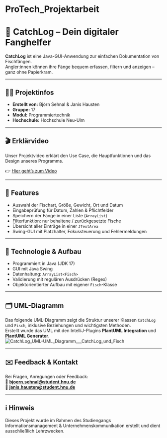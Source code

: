 # ProTech_Projektarbeit  
# 🎣 CatchLog – Dein digitaler Fanghelfer

**CatchLog** ist eine Java-GUI-Anwendung zur einfachen Dokumentation von Fischfängen.  
Angler:innen können ihre Fänge bequem erfassen, filtern und anzeigen – ganz ohne Papierkram.

---

## 🧑‍💻 Projektinfos
- **Erstellt von:** Björn Sehnal & Janis Hausten  
- **Gruppe:** 17  
- **Modul:** Programmiertechnik  
- **Hochschule:** Hochschule Neu-Ulm  

---

## 🎬 Erklärvideo

Unser Projektvideo erklärt den Use Case, die Hauptfunktionen und das Design unseres Programms.

👉 [Hier geht’s zum Video](https://youtu.be/tewsiCtHkpM)

---

## 🧰 Features
- Auswahl der Fischart, Größe, Gewicht, Ort und Datum
- Eingabeprüfung für Datum, Zahlen & Pflichtfelder
- Speichern der Fänge in einer Liste (`ArrayList`)
- Filterfunktion: nur behaltene / zurückgesetzte Fische
- Übersicht aller Einträge in einer `JTextArea`
- Swing-GUI mit Platzhalter, Fokussteuerung und Fehlermeldungen

---

## 🔧 Technologie & Aufbau
- Programmiert in Java (JDK 17)
- GUI mit Java Swing
- Datenhaltung: `ArrayList<Fisch>`
- Validierung mit regulären Ausdrücken (Regex)
- Objektorientierter Aufbau mit eigener `Fisch`-Klasse

---

## 🗂 UML-Diagramm

Das folgende UML-Diagramm zeigt die Struktur unserer Klassen `CatchLog` und `Fisch`, inklusive Beziehungen und wichtigsten Methoden.  
Erstellt wurde das UML mit den IntelliJ-Plugins **PlantUML Integration** und **PlantUML Generator**.
![CatchLog_UML-UML_Diagramm___CatchLog_und_Fisch](https://github.com/user-attachments/assets/3fe74af3-679b-4a12-9dcb-eb47f0da604a)


---

## ✉️ Feedback & Kontakt
Bei Fragen, Anregungen oder Feedback:  
📧 **bjoern.sehnal@student.hnu.de**  
📧 **janis.hausten@student.hnu.de**

---

## ℹ️ Hinweis
Dieses Projekt wurde im Rahmen des Studiengangs Informationsmanagement & Unternehmenskommunikation erstellt und dient ausschließlich Lehrzwecken.
